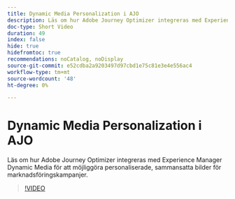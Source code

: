 ```yaml
---
title: Dynamic Media Personalization i AJO
description: Läs om hur Adobe Journey Optimizer integreras med Experience Manager Dynamic Media för att möjliggöra personaliserade, sammansatta bilder för marknadsföringskampanjer.
doc-type: Short Video
duration: 49
index: false
hide: true
hidefromtoc: true
recommendations: noCatalog, noDisplay
source-git-commit: e52cdba2a9203497d97cbd1e75c81e3e4e556ac4
workflow-type: tm+mt
source-wordcount: '48'
ht-degree: 0%

---
```



# Dynamic Media Personalization i AJO

Läs om hur Adobe Journey Optimizer integreras med Experience Manager Dynamic Media för att möjliggöra personaliserade, sammansatta bilder för marknadsföringskampanjer.

<!-- 62_S520_3442520_48_dynamic-media-personalization-in-ajo -->
>[!VIDEO](https://video.tv.adobe.com/v/3458201/?learn=on&enablevpops=true)
